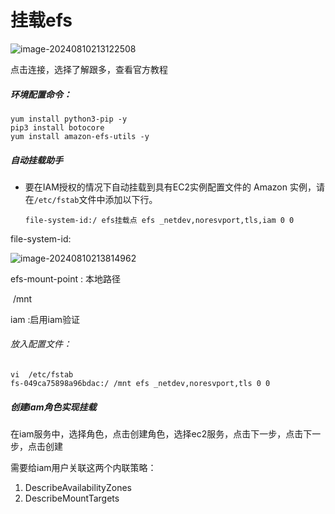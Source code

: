 # 挂载efs

![image-20240810213122508](https://github.com/user-attachments/assets/e34dcaab-e97d-4520-b766-d63ef6c1e62b)


点击连接，选择了解跟多，查看官方教程

##### 环境配置命令：

```
yum install python3-pip -y
pip3 install botocore
yum install amazon-efs-utils -y 
```



##### 自动挂载助手

- 要在IAM授权的情况下自动挂载到具有EC2实例配置文件的 Amazon 实例，请在`/etc/fstab`文件中添加以下行。

  ```
  file-system-id:/ efs挂载点 efs _netdev,noresvport,tls,iam 0 0
  ```

file-system-id:

![image-20240810213814962](https://github.com/user-attachments/assets/3dcb844f-b8c1-4daa-8e39-4956581ca26d)


efs-mount-point : 本地路径

​			/mnt 

iam :启用iam验证

###### 放入配置文件：

```
vi  /etc/fstab
fs-049ca75898a96bdac:/ /mnt efs _netdev,noresvport,tls 0 0
```



##### 创建iam角色实现挂载

在iam服务中，选择角色，点击创建角色，选择ec2服务，点击下一步，点击下一步，点击创建

需要给iam用户关联这两个内联策略：

1. DescribeAvailabilityZones
2. DescribeMountTargets



